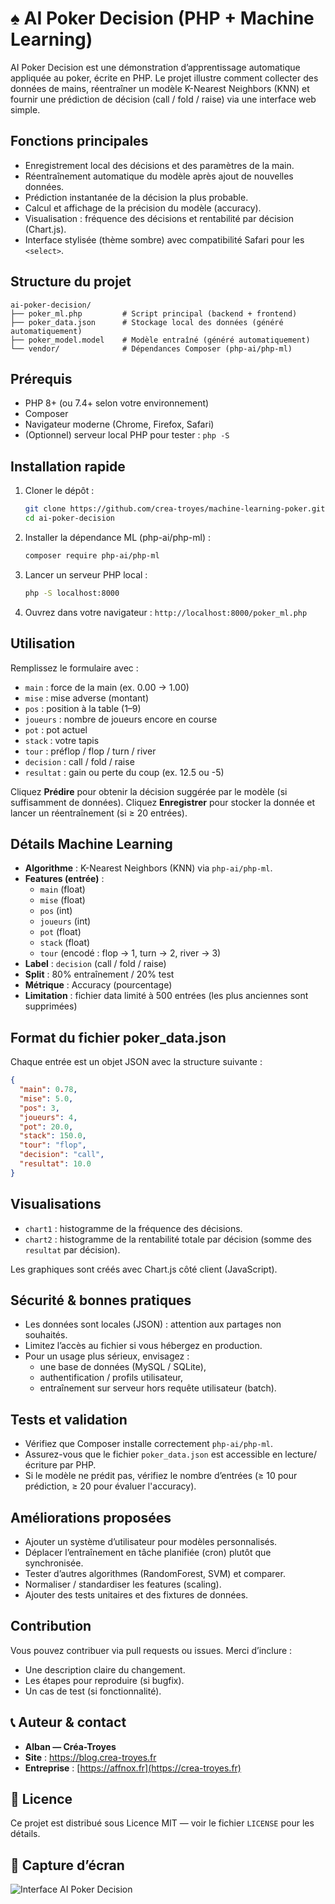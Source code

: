 # ♠️ AI Poker Decision (PHP + Machine Learning)

AI Poker Decision est une démonstration d’apprentissage automatique appliquée au poker, écrite en PHP.
Le projet illustre comment collecter des données de mains, réentraîner un modèle K-Nearest Neighbors (KNN) et fournir une prédiction de décision (call / fold / raise) via une interface web simple.

## Fonctions principales

- Enregistrement local des décisions et des paramètres de la main.
- Réentraînement automatique du modèle après ajout de nouvelles données.
- Prédiction instantanée de la décision la plus probable.
- Calcul et affichage de la précision du modèle (accuracy).
- Visualisation : fréquence des décisions et rentabilité par décision (Chart.js).
- Interface stylisée (thème sombre) avec compatibilité Safari pour les `<select>`.

## Structure du projet

```
ai-poker-decision/
├── poker_ml.php         # Script principal (backend + frontend)
├── poker_data.json      # Stockage local des données (généré automatiquement)
├── poker_model.model    # Modèle entraîné (généré automatiquement)
└── vendor/              # Dépendances Composer (php-ai/php-ml)
```

## Prérequis

- PHP 8+ (ou 7.4+ selon votre environnement)
- Composer
- Navigateur moderne (Chrome, Firefox, Safari)
- (Optionnel) serveur local PHP pour tester : `php -S`

## Installation rapide

1.  Cloner le dépôt :
    ```bash
    git clone https://github.com/crea-troyes/machine-learning-poker.git
    cd ai-poker-decision
    ```
2.  Installer la dépendance ML (php-ai/php-ml) :
    ```bash
    composer require php-ai/php-ml
    ```
3.  Lancer un serveur PHP local :
    ```bash
    php -S localhost:8000
    ```
4.  Ouvrez dans votre navigateur :
    `http://localhost:8000/poker_ml.php`

## Utilisation

Remplissez le formulaire avec :
- `main` : force de la main (ex. 0.00 → 1.00)
- `mise` : mise adverse (montant)
- `pos` : position à la table (1–9)
- `joueurs` : nombre de joueurs encore en course
- `pot` : pot actuel
- `stack` : votre tapis
- `tour` : préflop / flop / turn / river
- `decision` : call / fold / raise
- `resultat` : gain ou perte du coup (ex. 12.5 ou -5)

Cliquez **Prédire** pour obtenir la décision suggérée par le modèle (si suffisamment de données).
Cliquez **Enregistrer** pour stocker la donnée et lancer un réentraînement (si ≥ 20 entrées).

## Détails Machine Learning

- **Algorithme** : K-Nearest Neighbors (KNN) via `php-ai/php-ml`.
- **Features (entrée)** :
  - `main` (float)
  - `mise` (float)
  - `pos` (int)
  - `joueurs` (int)
  - `pot` (float)
  - `stack` (float)
  - `tour` (encodé : flop → 1, turn → 2, river → 3)
- **Label** : `decision` (call / fold / raise)
- **Split** : 80% entraînement / 20% test
- **Métrique** : Accuracy (pourcentage)
- **Limitation** : fichier data limité à 500 entrées (les plus anciennes sont supprimées)

## Format du fichier poker_data.json

Chaque entrée est un objet JSON avec la structure suivante :

```json
{
  "main": 0.78,
  "mise": 5.0,
  "pos": 3,
  "joueurs": 4,
  "pot": 20.0,
  "stack": 150.0,
  "tour": "flop",
  "decision": "call",
  "resultat": 10.0
}
```

## Visualisations

- `chart1` : histogramme de la fréquence des décisions.
- `chart2` : histogramme de la rentabilité totale par décision (somme des `resultat` par décision).

Les graphiques sont créés avec Chart.js côté client (JavaScript).

## Sécurité & bonnes pratiques

- Les données sont locales (JSON) : attention aux partages non souhaités.
- Limitez l’accès au fichier si vous hébergez en production.
- Pour un usage plus sérieux, envisagez :
  - une base de données (MySQL / SQLite),
  - authentification / profils utilisateur,
  - entraînement sur serveur hors requête utilisateur (batch).

## Tests et validation

- Vérifiez que Composer installe correctement `php-ai/php-ml`.
- Assurez-vous que le fichier `poker_data.json` est accessible en lecture/écriture par PHP.
- Si le modèle ne prédit pas, vérifiez le nombre d’entrées (≥ 10 pour prédiction, ≥ 20 pour évaluer l'accuracy).

## Améliorations proposées

- Ajouter un système d’utilisateur pour modèles personnalisés.
- Déplacer l’entraînement en tâche planifiée (cron) plutôt que synchronisée.
- Tester d’autres algorithmes (RandomForest, SVM) et comparer.
- Normaliser / standardiser les features (scaling).
- Ajouter des tests unitaires et des fixtures de données.

## Contribution

Vous pouvez contribuer via pull requests ou issues. Merci d’inclure :
- Une description claire du changement.
- Les étapes pour reproduire (si bugfix).
- Un cas de test (si fonctionnalité).

## 📞 Auteur & contact

- **Alban — Créa-Troyes**
- **Site** : https://blog.crea-troyes.fr
- **Entreprise** : [https://affnox.fr](https://crea-troyes.fr)

## 🪪 Licence

Ce projet est distribué sous Licence MIT — voir le fichier `LICENSE` pour les détails.

## 📸 Capture d’écran
![Interface AI Poker Decision](https://blog.crea-troyes.fr/wp-content/uploads/2025/10/poker.jpg)
